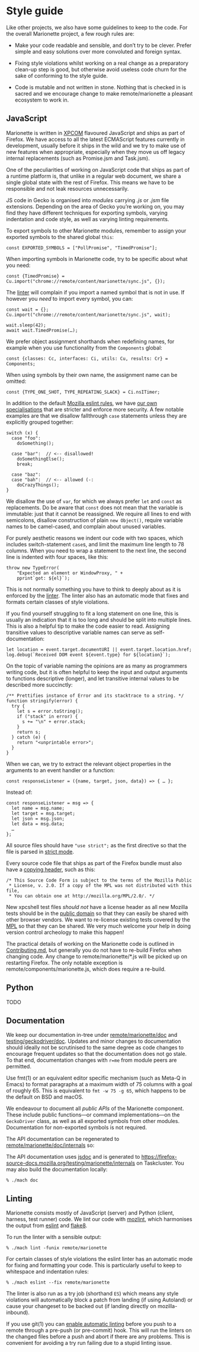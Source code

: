 Style guide
===========

Like other projects, we also have some guidelines to keep to the code.
For the overall Marionette project, a few rough rules are:

  * Make your code readable and sensible, and don’t try to be
    clever.  Prefer simple and easy solutions over more convoluted
    and foreign syntax.

  * Fixing style violations whilst working on a real change as a
    preparatory clean-up step is good, but otherwise avoid useless
    code churn for the sake of conforming to the style guide.

  * Code is mutable and not written in stone.  Nothing that
    is checked in is sacred and we encourage change to make
    remote/marionette a pleasant ecosystem to work in.


JavaScript
----------

Marionette is written in [XPCOM] flavoured JavaScript and ships
as part of Firefox.  We have access to all the latest ECMAScript
features currently in development, usually before it ships in the
wild and we try to make use of new features when appropriate,
especially when they move us off legacy internal replacements
(such as Promise.jsm and Task.jsm).

One of the peculiarities of working on JavaScript code that ships as
part of a runtime platform is, that unlike in a regular web document,
we share a single global state with the rest of Firefox.  This means
we have to be responsible and not leak resources unnecessarily.

JS code in Gecko is organised into _modules_ carrying _.js_ or _.jsm_
file extensions.  Depending on the area of Gecko you’re working on,
you may find they have different techniques for exporting symbols,
varying indentation and code style, as well as varying linting
requirements.

To export symbols to other Marionette modules, remember to assign
your exported symbols to the shared global `this`:

	const EXPORTED_SYMBOLS = ["PollPromise", "TimedPromise"];

When importing symbols in Marionette code, try to be specific about
what you need:

	const {TimedPromise} = Cu.import("chrome://remote/content/marionette/sync.js", {});

The [linter] will complain if you import a named symbol that is
not in use.  If however you _need_ to import every symbol, you can:

	const wait = {};
	Cu.import("chrome://remote/content/marionette/sync.js", wait);

	wait.sleep(42);
	await wait.TimedPromise(…);

We prefer object assignment shorthands when redefining names,
for example when you use functionality from the `Components` global:

	const {classes: Cc, interfaces: Ci, utils: Cu, results: Cr} = Components;

When using symbols by their own name, the assignment name can be
omitted:

	const {TYPE_ONE_SHOT, TYPE_REPEATING_SLACK} = Ci.nsITimer;

In addition to the default [Mozilla eslint rules], we have [our
own specialisations] that are stricter and enforce more security.
A few notable examples are that we disallow fallthrough `case`
statements unless they are explicitly grouped together:

	switch (x) {
	  case "foo":
	    doSomething();

	  case "bar":  // <-- disallowed!
	    doSomethingElse();
	    break;

	  case "baz":
	  case "bah":  // <-- allowed (-:
	    doCrazyThings();
	}

We disallow the use of `var`, for which we always prefer `let` and
`const` as replacements.  Do be aware that `const` does not mean
that the variable is immutable: just that it cannot be reassigned.
We require all lines to end with semicolons, disallow construction
of plain `new Object()`, require variable names to be camel-cased,
and complain about unused variables.

For purely aesthetic reasons we indent our code with two spaces,
which includes switch-statement `case`s, and limit the maximum
line length to 78 columns.  When you need to wrap a statement to
the next line, the second line is indented with four spaces, like this:

	throw new TypeError(
	    "Expected an element or WindowProxy, " +
	    pprint`got: ${el}`);

This is not normally something you have to think to deeply about as
it is enforced by the [linter].  The linter also has an automatic
mode that fixes and formats certain classes of style violations.

If you find yourself struggling to fit a long statement on one line,
this is usually an indication that it is too long and should be
split into multiple lines.  This is also a helpful tip to make the
code easier to read.  Assigning transitive values to descriptive
variable names can serve as self-documentation:

	let location = event.target.documentURI || event.target.location.href;
	log.debug(`Received DOM event ${event.type} for ${location}`);

On the topic of variable naming the opinions are as many as programmers
writing code, but it is often helpful to keep the input and output
arguments to functions descriptive (longer), and let transitive
internal values to be described more succinctly:

	/** Prettifies instance of Error and its stacktrace to a string. */
	function stringify(error) {
	  try {
	    let s = error.toString();
	    if ("stack" in error) {
	      s += "\n" + error.stack;
	    }
	    return s;
	  } catch (e) {
	    return "<unprintable error>";
	  }
	}

When we can, we try to extract the relevant object properties in
the arguments to an event handler or a function:

	const responseListener = ({name, target, json, data}) => { … };

Instead of:

	const responseListener = msg => {
	  let name = msg.name;
	  let target = msg.target;
	  let json = msg.json;
	  let data = msg.data;
	  …
	};

All source files should have `"use strict";` as the first directive
so that the file is parsed in [strict mode].

Every source code file that ships as part of the Firefox bundle
must also have a [copying header], such as this:

	/* This Source Code Form is subject to the terms of the Mozilla Public
	 * License, v. 2.0. If a copy of the MPL was not distributed with this file,
	 * You can obtain one at http://mozilla.org/MPL/2.0/. */

New xpcshell test files _should not_ have a license header as all
new Mozilla tests should be in the [public domain] so that they can
easily be shared with other browser vendors.  We want to re-license
existing tests covered by the [MPL] so that they can be shared.
We very much welcome your help in doing version control archeology
to make this happen!

The practical details of working on the Marionette code is outlined
in [Contributing.md], but generally you do not have to re-build
Firefox when changing code.  Any change to remote/marionette/*.js
will be picked up on restarting Firefox.  The only notable exception
is remote/components/marionette.js, which does require
a re-build.

[XPCOM]: https://developer.mozilla.org/en-US/docs/Mozilla/Tech/XPCOM
[strict mode]: https://developer.mozilla.org/en-US/docs/Web/JavaScript/Reference/Strict_mode
[our own specialisations]: https://searchfox.org/mozilla-central/source/remote/marionette/.eslintrc.js
[linter]: #linting
[copying header]: https://www.mozilla.org/en-US/MPL/headers/
[public domain]: https://creativecommons.org/publicdomain/zero/1.0/
[MPL]: https://www.mozilla.org/en-US/MPL/2.0/
[Contributing.md]: ./Contributing.md


Python
------

TODO


Documentation
-------------

We keep our documentation in-tree under [remote/marionette/doc]
and [testing/geckodriver/doc].  Updates and minor changes to
documentation should ideally not be scrutinised to the same degree
as code changes to encourage frequent updates so that the documentation
does not go stale.  To that end, documentation changes with `r=me`
from module peers are permitted.

Use fmt(1) or an equivalent editor specific mechanism (such as Meta-Q
in Emacs) to format paragraphs at a maximum width of 75 columns
with a goal of roughly 65.  This is equivalent to `fmt -w 75 -g 65`,
which happens to be the default on BSD and macOS.

We endeavour to document all _public APIs_ of the Marionette component.
These include public functions—or command implementations—on
the `GeckoDriver` class, as well as all exported symbols from
other modules.  Documentation for non-exported symbols is not required.

The API documentation can be regenerated to [remote/marionette/doc/internals]
so:

The API documentation uses [jsdoc] and is generated to <https://firefox-source-docs.mozilla.org/testing/marionette/internals> on Taskcluster.  You may also build the documentation locally:

	% ./mach doc

[Mozilla eslint rules]: https://searchfox.org/mozilla-central/source/.eslintrc.js
[remote/marionette/doc]: https://searchfox.org/mozilla-central/source/remote/marionette/doc
[remote/marionette/doc/internals]: https://searchfox.org/mozilla-central/source/remote/marionette/doc/internals
[testing/geckodriver/doc]: https://searchfox.org/mozilla-central/source/testing/geckodriver/doc
[jsdoc]: http://usejsdoc.org/


Linting
-------

Marionette consists mostly of JavaScript (server) and Python (client,
harness, test runner) code.  We lint our code with [mozlint],
which harmonises the output from [eslint] and [flake8].

To run the linter with a sensible output:

	% ./mach lint -funix remote/marionette

For certain classes of style violations the eslint linter has
an automatic mode for fixing and formatting your code.  This is
particularly useful to keep to whitespace and indentation rules:

	% ./mach eslint --fix remote/marionette

The linter is also run as a try job (shorthand `ES`) which means
any style violations will automatically block a patch from landing
(if using Autoland) or cause your changeset to be backed out (if
landing directly on mozilla-inbound).

If you use git(1) you can [enable automatic linting] before you push
to a remote through a pre-push (or pre-commit) hook.  This will
run the linters on the changed files before a push and abort if
there are any problems.  This is convenient for avoiding a try run
failing due to a stupid linting issue.

[mozlint]: https://firefox-source-docs.mozilla.org/tools/lint/usage.html
[eslint]: https://eslint.org/
[flake8]: http://flake8.pycqa.org/en/latest/
[enable automatic linting]: https://firefox-source-docs.mozilla.org/tools/lint/usage.html#using-a-vcs-hook
